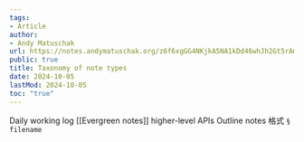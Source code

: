 ```yaml
---
tags:
- Article
author:
- Andy Matuschak
url: https://notes.andymatuschak.org/z6f6xgGG4NKjkA5NA1kDd46whJh2Gt5rAmfX
public: true
title: Taxonomy of note types
date: 2024-10-05
lastMod: 2024-10-05
toc: "true"
---
```



Daily working log
[[Evergreen notes]]
higher-level APIs
Outline notes 格式 `§ filename`